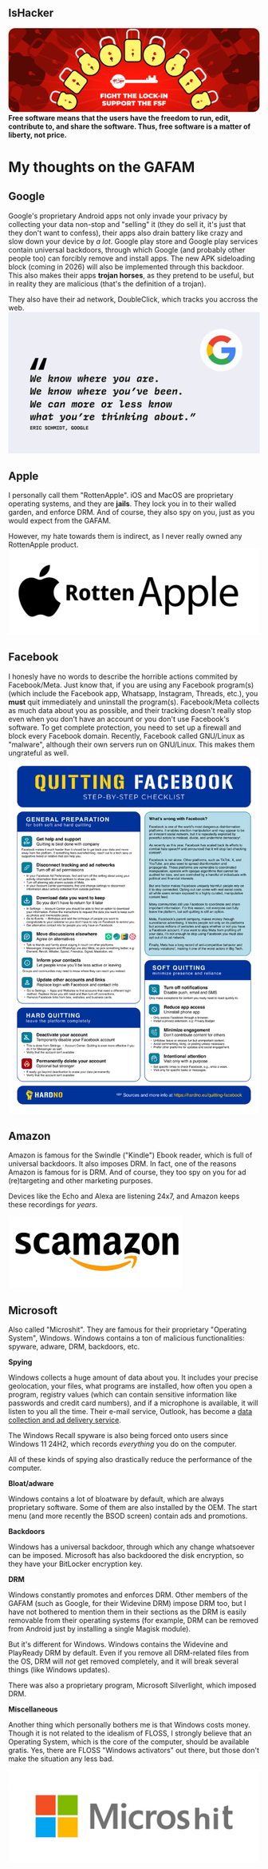 ## IsHacker

<!--
**IsHacker003/IsHacker003** is a ✨ _special_ ✨ repository because its `README.md` (this file) appears on your GitHub profile.

Here are some ideas to get you started:

- 🔭 I’m currently working on ...
- 🌱 I’m currently learning ...
- 👯 I’m looking to collaborate on ...
- 🤔 I’m looking for help with ...
- 💬 Ask me about ...
- 📫 How to reach me: ...
- 😄 Pronouns: ...
- ⚡ Fun fact: ...
-->
<img src="lock-in-rounded.png"></img>
**Free software means that the users have the freedom to run, edit, contribute to, and share the software. Thus, free software is a matter of liberty, not price.**

# My thoughts on the GAFAM
## Google
Google's proprietary Android apps not only invade your privacy by collecting your data non-stop and "selling" it (they do sell it, it's just that they don't want to confess), their apps also drain battery like crazy and slow down your device by *a lot*. Google play store and Google play services contain universal backdoors, through which Google (and probably other people too) can forcibly remove and install apps. The new APK sideloading block (coming in 2026) will also be implemented through this backdoor. This also makes their apps **trojan horses**, as they pretend to be useful, but in reality they are malicious (that's the definition of a trojan). 

They also have their ad network, DoubleClick, which tracks you accross the web.
<img src="google-quote-tracking.0YItQmgR_Z1ehWGe.png"></img>
## Apple
I personally call them "RottenApple". iOS and MacOS are proprietary operating systems, and they are **jails**. They lock you in to their walled garden, and enforce DRM. And of course, they also spy on you, just as you would expect from the GAFAM. 

However, my hate towards them is indirect, as I never really owned any RottenApple product.
<img src="image-58-1024x512_RottenApple.png"></img>
## Facebook
I honesly have no words to describe the horrible actions commited by Facebook/Meta. Just know that, if you are using any Facebook program(s) (which include the Facebook app, Whatsapp, Instagram, Threads, etc.), you **must** quit immediately and uninstall the program(s). Facebook/Meta collects as much data about you as possible, and their tracking doesn't really stop even when you don't have an account or you don't use Facebook's software. To get complete protection, you need to set up a firewall and block every Facebook domain. Recently, Facebook called GNU/Linux as "malware", although their own servers run on GNU/Linux. This makes them ungrateful as well.
<img src="1s7rs36zmp2f1.png"></img>
## Amazon
Amazon is famous for the Swindle ("Kindle") Ebook reader, which is full of universal backdoors. It also imposes DRM. In fact, one of the reasons Amazon is famous for is DRM. And of course, they too spy on you for ad (re)targeting and other marketing purposes.

Devices like the Echo and Alexa are listening 24x7, and Amazon keeps these recordings for *years*.


<img src="scamazon.png"></img>
## Microsoft
Also called "Microshit". They are famous for their proprietary "Operating System", Windows. Windows contains a ton of malicious functionalities: spyware, adware, DRM, backdoors, etc.

**Spying**

Windows collects a huge amount of data about you. It includes your precise geolocation, your files, what programs are installed, how often you open a program, registry values (which can contain sensitive information like passwords and credit card numbers), and if a microphone is available, it will listen to you all the time. Their e-mail service, Outlook, has become a [data collection and ad delivery service](https://proton.me/blog/outlook-is-microsofts-new-data-collection-service).

The Windows Recall spyware is also being forced onto users since Windows 11 24H2, which records *everything* you do on the computer.

All of these kinds of spying also drastically reduce the performance of the computer.

**Bloat/adware**

Windows contains a lot of bloatware by default, which are always proprietary software. Some of them are also installed by the OEM. The start menu (and more recently the BSOD screen) contain ads and promotions.

**Backdoors**

Windows has a universal backdoor, through which any change whatsoever can be imposed. Microsoft has also backdoored the disk encryption, so they have your BitLocker encryption key.

**DRM**

Windows constantly promotes and enforces DRM. Other members of the GAFAM (such as Google, for their Widevine DRM) impose DRM too, but I have not bothered to mention them in their sections as the DRM is easily removable from their operating systems (for example, DRM can be removed from Android just by installing a single Magisk module).

But it's different for Windows. Windows contains the Widevine and PlayReady DRM by default. Even if you remove all DRM-related files from the OS, DRM will *not* get removed completely, and it will break several things (like Windows updates).

There was also a proprietary program, Microsoft Silverlight, which imposed DRM.

**Miscellaneous**

Another thing which personally bothers me is that Windows costs money. Though it is not related to the idealism of FLOSS, I strongly believe that an Operating System, which is the core of the computer, should be available gratis. Yes, there are FLOSS "Windows activators" out there, but those don't make the situation any less bad.

<img src="8867.Microshit_5F00_Logo_2D00_for_2D00_screen-1024x376.png"></img>
